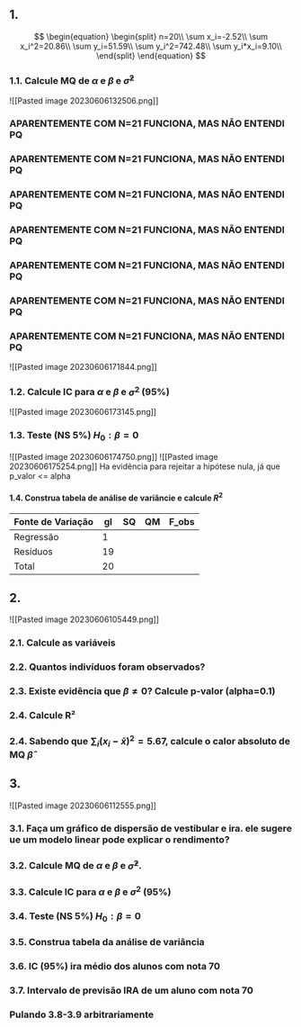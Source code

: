 ## 1. 
$$
\begin{equation}
\begin{split}
n=20\\
\sum x_i=-2.52\\
\sum x_i^2=20.86\\
\sum y_i=51.59\\
\sum y_i^2=742.48\\
\sum y_i*x_i=9.10\\
\end{split}
\end{equation}
$$
### 1.1. Calcule MQ de $\alpha$ e $\beta$ e $\hat\sigma^2$
![[Pasted image 20230606132506.png]]
### **APARENTEMENTE COM N=21 FUNCIONA, MAS NÃO ENTENDI PQ**
### **APARENTEMENTE COM N=21 FUNCIONA, MAS NÃO ENTENDI PQ**
### **APARENTEMENTE COM N=21 FUNCIONA, MAS NÃO ENTENDI PQ**
### **APARENTEMENTE COM N=21 FUNCIONA, MAS NÃO ENTENDI PQ**
### **APARENTEMENTE COM N=21 FUNCIONA, MAS NÃO ENTENDI PQ**
### **APARENTEMENTE COM N=21 FUNCIONA, MAS NÃO ENTENDI PQ**
### **APARENTEMENTE COM N=21 FUNCIONA, MAS NÃO ENTENDI PQ**
![[Pasted image 20230606171844.png]]

### 1.2. Calcule IC para $\alpha$ e $\beta$ e $\sigma^2$ (95%)
![[Pasted image 20230606173145.png]]

### 1.3. Teste (NS 5%) $H_0: \beta=0$
![[Pasted image 20230606174750.png]]
![[Pasted image 20230606175254.png]]
Ha evidência para rejeitar a hipótese nula, já que p_valor <= alpha

#### 1.4. Construa tabela de análise de variâncie e calcule $R^2$

| Fonte de Variação | gl  | SQ  | QM  | F_obs |
| ----------------- | --- | --- | --- | ----- |
| Regressão         | 1   |     |     |       |
| Resíduos          | 19  |     |     |       |
| Total             | 20  |     |     |       |

## 2.
![[Pasted image 20230606105449.png]]
### 2.1. Calcule as variáveis

### 2.2. Quantos indivíduos foram observados?

### 2.3. Existe evidência que $\beta \ne 0$? Calcule p-valor (alpha=0.1)

### 2.4. Calcule R²
### 2.4. Sabendo que $\sum_i(x_i-\bar{x})^2=5.67$, calcule o calor absoluto de MQ $\hat\beta$ 

## 3.
![[Pasted image 20230606112555.png]]

### 3.1. Faça um gráfico de dispersão de vestibular e ira. ele sugere ue um modelo linear pode explicar o rendimento?

### 3.2. Calcule MQ de $\alpha$ e $\beta$ e $\hat\sigma^2$.
### 3.3. Calcule IC para $\alpha$ e $\beta$ e $\sigma^2$ (95%)
### 3.4. Teste (NS 5%) $H_0: \beta=0$
### 3.5. Construa tabela da análise de variância
### 3.6. IC (95%) ira médio dos alunos com nota 70
### 3.7. Intervalo de previsão IRA de um aluno com nota 70
### Pulando 3.8-3.9 arbitrariamente

